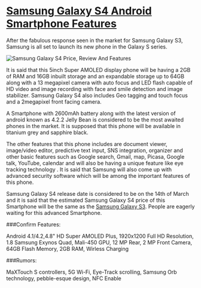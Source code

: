 [Samsung Galaxy S4 Android Smartphone Features](http://www.prepaymania.co.uk/blog/most-awaited-smartphone-samsung-galaxy-s4-release-date-news-and-rumors/1113/)
====================================

After the fabulous response seen in the market for Samsung Galaxy S3, Samsung is all set to launch its new phone in the Galaxy S series.

![Samsung Galaxy S4 Price, Review And Features](http://www.prepaymania.co.uk/blog/wp-content/uploads/2013/03/Samsung-Galaxy-S4-Price-Review-And-Features.jpg)

It is said that this 5inch Super AMOLED display phone will be having a 2GB of RAM and 16GB inbuilt storage and an expandable storage up to 64GB along with a 13 megapixel camera with auto focus and LED flash capable of HD video and image recording with face and smile detection and image stabilizer. Samsung Galaxy S4 also includes Geo tagging and touch focus and a 2megapixel front facing camera.

A Smartphone with 2600mAh battery along with the latest version of android known as 4.2.2 Jelly Bean is considered to be the most awaited phones in the market. It is supposed that this phone will be available in titanium grey and sapphire black.

The other features that this phone includes are document viewer, image/video editor, predictive text input, SNS integration, organizer and other basic features such as Google search, Gmail, map, Picasa, Google talk, YouTube, calendar and will also be having a unique feature like eye tracking technology . It is said that Samsung will also come up with advanced security software which will be among the important features of this phone.

Samsung Galaxy S4 release date is considered to be on the 14th of March and it is said that the estimated Samsung Galaxy S4 price of this Smartphone will be the same as the [Samsung Galaxy S3](http://www.prepaymania.co.uk/mobilephone/samsung-galaxy-s3-i9300-android-vodafone-pay-as-you-go-mobile-phone-blue.html).
People are eagerly waiting for this advanced Smartphone.

###Confirm Features:


Android 4.1/4.2,4.8" HD Super AMOLED Plus, 1920x1200 Full HD Resolution, 1.8 Samsung Exynos Quad, Mali-450 GPU, 12 MP Rear, 2 MP Front Camera, 64GB Flash Memory, 2GB RAM, Wirless Charging


###Rumors:

MaXTouch S controllers, 5G Wi-Fi, Eye-Track scrolling, Samsung Orb technology, pebble-esque design, NFC Enable
